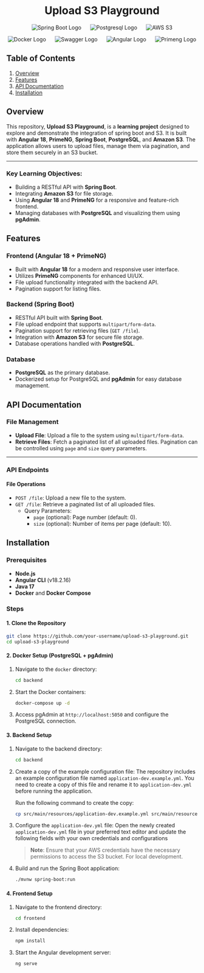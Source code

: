 <h1 align="center">Upload S3 Playground</h1>

<p align="center">
  <img src="https://img.shields.io/badge/Spring Boot-6DB33F?style=for-the-badge&logo=spring-boot&logoColor=white" alt="Spring Boot Logo">
  &nbsp;&nbsp;&nbsp;&nbsp;
  <img src="https://img.shields.io/badge/PostgreSQL-316192?style=for-the-badge&logo=postgresql&logoColor=white" alt="Postgresql Logo">
  &nbsp;&nbsp;&nbsp;&nbsp;
  <img src="https://img.shields.io/badge/Amazon%20S3-FF9900?logo=amazonaws&logoColor=white&style=for-the-badge" alt="AWS S3">
</p>
<p align="center">
  <img src="https://img.shields.io/badge/Docker-2496ED?style=for-the-badge&logo=docker&logoColor=white" alt="Docker Logo">
  &nbsp;&nbsp;&nbsp;&nbsp;
  <img src="https://img.shields.io/badge/Swagger-89bf04?style=for-the-badge&logo=swagger&logoColor=white" alt="Swagger Logo">
  &nbsp;&nbsp;&nbsp;&nbsp;
  <img src="https://img.shields.io/badge/Angular-DD0031?logo=angular&logoColor=white&style=for-the-badge&logoColor=white" alt="Angular Logo">
  &nbsp;&nbsp;&nbsp;&nbsp;
  <img src="https://img.shields.io/badge/PrimeNG-0078D6?logo=primeng&logoColor=white&style=for-the-badge&logoColor=white" alt="Primeng Logo">
</p>

## Table of Contents

1. [Overview](#overview)
2. [Features](#features)
3. [API Documentation](#api-documentation)
4. [Installation](#installation)

## Overview

This repository, **Upload S3 Playground**, is a **learning project** designed to explore and demonstrate the integration of spring boot and S3. It is built with **Angular 18**, **PrimeNG**, **Spring Boot**, **PostgreSQL**, and **Amazon S3**. The application allows users to upload files, manage them via pagination, and store them securely in an S3 bucket.

---

### Key Learning Objectives:

- Building a RESTful API with **Spring Boot**.
- Integrating **Amazon S3** for file storage.
- Using **Angular 18** and **PrimeNG** for a responsive and feature-rich frontend.
- Managing databases with **PostgreSQL** and visualizing them using **pgAdmin**.

## Features

### Frontend (Angular 18 + PrimeNG)

- Built with **Angular 18** for a modern and responsive user interface.
- Utilizes **PrimeNG** components for enhanced UI/UX.
- File upload functionality integrated with the backend API.
- Pagination support for listing files.

### Backend (Spring Boot)

- RESTful API built with **Spring Boot**.
- File upload endpoint that supports `multipart/form-data`.
- Pagination support for retrieving files (`GET /file`).
- Integration with **Amazon S3** for secure file storage.
- Database operations handled with **PostgreSQL**.

### Database

- **PostgreSQL** as the primary database.
- Dockerized setup for PostgreSQL and **pgAdmin** for easy database management.

## API Documentation

### File Management

- **Upload File**: Upload a file to the system using `multipart/form-data`.
- **Retrieve Files**: Fetch a paginated list of all uploaded files. Pagination can be controlled using `page` and `size` query parameters.

---

### API Endpoints

#### File Operations

- `POST /file`: Upload a new file to the system.
- `GET /file`: Retrieve a paginated list of all uploaded files.
  - Query Parameters:
    - `page` (optional): Page number (default: 0).
    - `size` (optional): Number of items per page (default: 10).

## Installation

### Prerequisites

- **Node.js**
- **Angular CLI** (v18.2.16)
- **Java 17**
- **Docker** and **Docker Compose**

### Steps

#### 1. Clone the Repository

```bash
git clone https://github.com/your-username/upload-s3-playground.git
cd upload-s3-playground
```

#### 2. Docker Setup (PostgreSQL + pgAdmin)

1. Navigate to the `docker` directory:
   ```bash
   cd backend
   ```
2. Start the Docker containers:
   ```bash
   docker-compose up -d
   ```
3. Access pgAdmin at `http://localhost:5050` and configure the PostgreSQL connection.

#### 3. Backend Setup

1. Navigate to the backend directory:

   ```bash
   cd backend
   ```

2. Create a copy of the example configuration file:
   The repository includes an example configuration file named `application-dev.example.yml`. You need to create a copy of this file and rename it to `application-dev.yml` before running the application.

   Run the following command to create the copy:

   ```bash
   cp src/main/resources/application-dev.example.yml src/main/resources/application-dev.yml
   ```

3. Configure the `application-dev.yml` file:
   Open the newly created `application-dev.yml` file in your preferred text editor and update the following fields with your own credentials and configurations

   > **Note**: Ensure that your AWS credentials have the necessary permissions to access the S3 bucket. For local development.

4. Build and run the Spring Boot application:
   ```bash
   ./mvnw spring-boot:run
   ```

#### 4. Frontend Setup

1. Navigate to the frontend directory:
   ```bash
   cd frontend
   ```
2. Install dependencies:
   ```bash
   npm install
   ```
3. Start the Angular development server:
   ```bash
   ng serve
   ```
